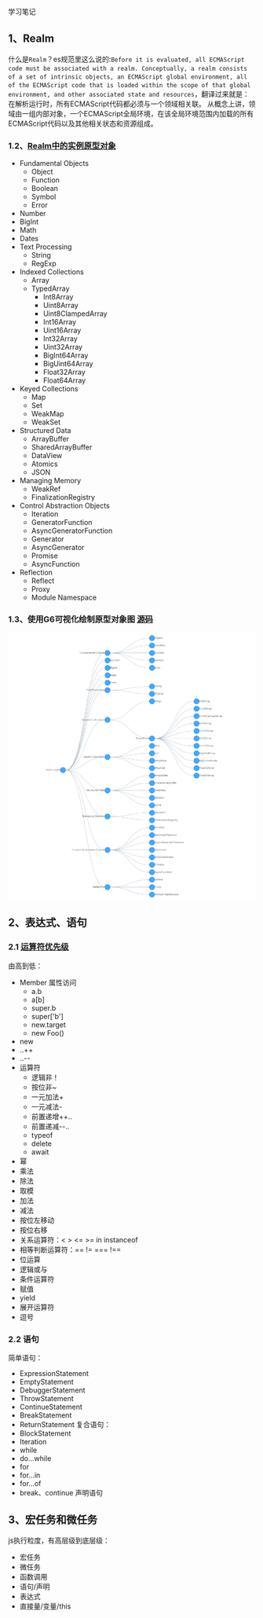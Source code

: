 学习笔记

## 1、Realm
什么是`Realm`？es规范里这么说的:`Before it is evaluated, all ECMAScript code must be associated with a realm. Conceptually, a realm consists of a set of intrinsic objects, an ECMAScript global environment, all of the ECMAScript code that is loaded within the scope of that global environment, and other associated state and resources`，翻译过来就是：在解析运行时，所有ECMAScript代码都必须与一个领域相关联。 从概念上讲，领域由一组内部对象，一个ECMAScript全局环境，在该全局环境范围内加载的所有ECMAScript代码以及其他相关状态和资源组成。

### 1.2、[Realm中的实例原型对象](https://tc39.es/ecma262/#sec-fundamental-objects)
* Fundamental Objects
  * Object
  * Function
  * Boolean
  * Symbol
  * Error
* Number
* BigInt
* Math
* Dates
* Text Processing
  * String
  * RegExp
* Indexed Collections
  * Array
  * TypedArray
    * Int8Array
    * Uint8Array
    * Uint8ClampedArray
    * Int16Array
    * Uint16Array
    * Int32Array
    * Uint32Array
    * BigInt64Array
    * BigUint64Array
    * Float32Array
    * Float64Array
* Keyed Collections
  * Map
  * Set
  * WeakMap
  * WeakSet
* Structured Data
  * ArrayBuffer
  * SharedArrayBuffer
  * DataView
  * Atomics
  * JSON
* Managing Memory
  * WeakRef
  * FinalizationRegistry
* Control Abstraction Objects
  * Iteration
  * GeneratorFunction
  * AsyncGeneratorFunction
  * Generator
  * AsyncGenerator
  * Promise
  * AsyncFunction
* Reflection
  * Reflect
  * Proxy
  * Module Namespace

### 1.3、使用G6可视化绘制原型对象图 [源码](./realm_chart.html)
![对象关系图](./realm_objects.jpg)

## 2、表达式、语句
### 2.1 [运算符优先级](https://developer.mozilla.org/zh-CN/docs/Web/JavaScript/Reference/Operators/Operator_Precedence)
由高到低：
* Member 属性访问
  * a.b
  * a[b]
  * super.b
  * super['b']
  * new.target
  * new Foo()
* new
* ..++
* ..--
* 运算符
  * 逻辑非！
  * 按位非~
  * 一元加法+
  * 一元减法-
  * 前置递增++..
  * 前置递减--..
  * typeof
  * delete
  * await
* 幂
* 乘法
* 除法
* 取模
* 加法
* 减法
* 按位左移动
* 按位右移
* 关系运算符：< > <= >= in instanceof
* 相等判断运算符：== != === !==
* 位运算
* 逻辑或与
* 条件运算符
* 赋值
* yield
* 展开运算符
* 逗号

### 2.2 语句
简单语句：
* ExpressionStatement
* EmptyStatement
* DebuggerStatement
* ThrowStatement
* ContinueStatement
* BreakStatement
* ReturnStatement
复合语句：
* BlockStatement
* Iteration
* while
* do…while
* for
* for…in
* for…of
* break、continue
声明语句

## 3、宏任务和微任务
js执行粒度，有高层级到底层级：
* 宏任务
* 微任务
* 函数调用
* 语句/声明
* 表达式
* 直接量/变量/this